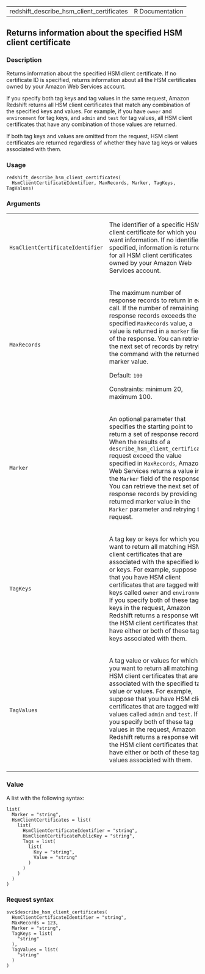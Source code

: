 <table style="width: 100%;">
<tbody>
<tr class="odd">
<td>redshift_describe_hsm_client_certificates</td>
<td style="text-align: right;">R Documentation</td>
</tr>
</tbody>
</table>

## Returns information about the specified HSM client certificate

### Description

Returns information about the specified HSM client certificate. If no
certificate ID is specified, returns information about all the HSM
certificates owned by your Amazon Web Services account.

If you specify both tag keys and tag values in the same request, Amazon
Redshift returns all HSM client certificates that match any combination
of the specified keys and values. For example, if you have `owner` and
`environment` for tag keys, and `admin` and `test` for tag values, all
HSM client certificates that have any combination of those values are
returned.

If both tag keys and values are omitted from the request, HSM client
certificates are returned regardless of whether they have tag keys or
values associated with them.

### Usage

    redshift_describe_hsm_client_certificates(
      HsmClientCertificateIdentifier, MaxRecords, Marker, TagKeys, TagValues)

### Arguments

<table>
<colgroup>
<col style="width: 35%" />
<col style="width: 65%" />
</colgroup>
<tbody>
<tr class="odd">
<td><code
id="redshift_describe_hsm_client_certificates_:_HsmClientCertificateIdentifier">HsmClientCertificateIdentifier</code></td>
<td><p>The identifier of a specific HSM client certificate for which you
want information. If no identifier is specified, information is returned
for all HSM client certificates owned by your Amazon Web Services
account.</p></td>
</tr>
<tr class="even">
<td><code
id="redshift_describe_hsm_client_certificates_:_MaxRecords">MaxRecords</code></td>
<td><p>The maximum number of response records to return in each call. If
the number of remaining response records exceeds the specified
<code>MaxRecords</code> value, a value is returned in a
<code>marker</code> field of the response. You can retrieve the next set
of records by retrying the command with the returned marker value.</p>
<p>Default: <code>100</code></p>
<p>Constraints: minimum 20, maximum 100.</p></td>
</tr>
<tr class="odd">
<td><code
id="redshift_describe_hsm_client_certificates_:_Marker">Marker</code></td>
<td><p>An optional parameter that specifies the starting point to return
a set of response records. When the results of a
<code>describe_hsm_client_certificates</code> request exceed the value
specified in <code>MaxRecords</code>, Amazon Web Services returns a
value in the <code>Marker</code> field of the response. You can retrieve
the next set of response records by providing the returned marker value
in the <code>Marker</code> parameter and retrying the request.</p></td>
</tr>
<tr class="even">
<td><code
id="redshift_describe_hsm_client_certificates_:_TagKeys">TagKeys</code></td>
<td><p>A tag key or keys for which you want to return all matching HSM
client certificates that are associated with the specified key or keys.
For example, suppose that you have HSM client certificates that are
tagged with keys called <code>owner</code> and <code>environment</code>.
If you specify both of these tag keys in the request, Amazon Redshift
returns a response with the HSM client certificates that have either or
both of these tag keys associated with them.</p></td>
</tr>
<tr class="odd">
<td><code
id="redshift_describe_hsm_client_certificates_:_TagValues">TagValues</code></td>
<td><p>A tag value or values for which you want to return all matching
HSM client certificates that are associated with the specified tag value
or values. For example, suppose that you have HSM client certificates
that are tagged with values called <code>admin</code> and
<code>test</code>. If you specify both of these tag values in the
request, Amazon Redshift returns a response with the HSM client
certificates that have either or both of these tag values associated
with them.</p></td>
</tr>
</tbody>
</table>

### Value

A list with the following syntax:

    list(
      Marker = "string",
      HsmClientCertificates = list(
        list(
          HsmClientCertificateIdentifier = "string",
          HsmClientCertificatePublicKey = "string",
          Tags = list(
            list(
              Key = "string",
              Value = "string"
            )
          )
        )
      )
    )

### Request syntax

    svc$describe_hsm_client_certificates(
      HsmClientCertificateIdentifier = "string",
      MaxRecords = 123,
      Marker = "string",
      TagKeys = list(
        "string"
      ),
      TagValues = list(
        "string"
      )
    )
